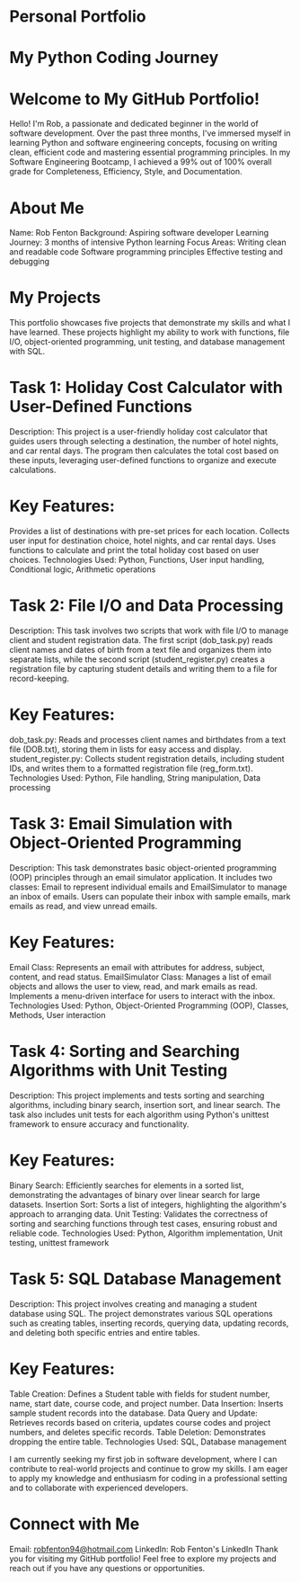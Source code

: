 # Personal Portfolio
# My Python Coding Journey
# Welcome to My GitHub Portfolio!

Hello! I'm Rob, a passionate and dedicated beginner in the world of software development. Over the past three months, I've immersed myself in learning Python and software engineering concepts, focusing on writing clean, efficient code and mastering essential programming principles. In my Software Engineering Bootcamp, I achieved a 99% out of 100% overall grade for Completeness, Efficiency, Style, and Documentation.

# About Me
Name: Rob Fenton
Background: Aspiring software developer
Learning Journey: 3 months of intensive Python learning
Focus Areas:
Writing clean and readable code
Software programming principles
Effective testing and debugging

# My Projects
This portfolio showcases five projects that demonstrate my skills and what I have learned. These projects highlight my ability to work with functions, file I/O, object-oriented programming, unit testing, and database management with SQL.

# Task 1: Holiday Cost Calculator with User-Defined Functions
Description: This project is a user-friendly holiday cost calculator that guides users through selecting a destination, the number of hotel nights, and car rental days. The program then calculates the total cost based on these inputs, leveraging user-defined functions to organize and execute calculations.

# Key Features:

Provides a list of destinations with pre-set prices for each location.
Collects user input for destination choice, hotel nights, and car rental days.
Uses functions to calculate and print the total holiday cost based on user choices.
Technologies Used: Python, Functions, User input handling, Conditional logic, Arithmetic operations

# Task 2: File I/O and Data Processing
Description: This task involves two scripts that work with file I/O to manage client and student registration data. The first script (dob_task.py) reads client names and dates of birth from a text file and organizes them into separate lists, while the second script (student_register.py) creates a registration file by capturing student details and writing them to a file for record-keeping.

# Key Features:

dob_task.py: Reads and processes client names and birthdates from a text file (DOB.txt), storing them in lists for easy access and display.
student_register.py: Collects student registration details, including student IDs, and writes them to a formatted registration file (reg_form.txt).
Technologies Used: Python, File handling, String manipulation, Data processing

# Task 3: Email Simulation with Object-Oriented Programming
Description: This task demonstrates basic object-oriented programming (OOP) principles through an email simulator application. It includes two classes: Email to represent individual emails and EmailSimulator to manage an inbox of emails. Users can populate their inbox with sample emails, mark emails as read, and view unread emails.

# Key Features:

Email Class: Represents an email with attributes for address, subject, content, and read status.
EmailSimulator Class: Manages a list of email objects and allows the user to view, read, and mark emails as read.
Implements a menu-driven interface for users to interact with the inbox.
Technologies Used: Python, Object-Oriented Programming (OOP), Classes, Methods, User interaction

# Task 4: Sorting and Searching Algorithms with Unit Testing
Description: This project implements and tests sorting and searching algorithms, including binary search, insertion sort, and linear search. The task also includes unit tests for each algorithm using Python's unittest framework to ensure accuracy and functionality.

# Key Features:

Binary Search: Efficiently searches for elements in a sorted list, demonstrating the advantages of binary over linear search for large datasets.
Insertion Sort: Sorts a list of integers, highlighting the algorithm's approach to arranging data.
Unit Testing: Validates the correctness of sorting and searching functions through test cases, ensuring robust and reliable code.
Technologies Used: Python, Algorithm implementation, Unit testing, unittest framework

# Task 5: SQL Database Management
Description: This project involves creating and managing a student database using SQL. The project demonstrates various SQL operations such as creating tables, inserting records, querying data, updating records, and deleting both specific entries and entire tables.

# Key Features:

Table Creation: Defines a Student table with fields for student number, name, start date, course code, and project number.
Data Insertion: Inserts sample student records into the database.
Data Query and Update: Retrieves records based on criteria, updates course codes and project numbers, and deletes specific records.
Table Deletion: Demonstrates dropping the entire table.
Technologies Used: SQL, Database management

I am currently seeking my first job in software development, where I can contribute to real-world projects and continue to grow my skills. I am eager to apply my knowledge and enthusiasm for coding in a professional setting and to collaborate with experienced developers.

# Connect with Me
Email: robfenton94@hotmail.com
LinkedIn: Rob Fenton's LinkedIn
Thank you for visiting my GitHub portfolio! Feel free to explore my projects and reach out if you have any questions or opportunities.

